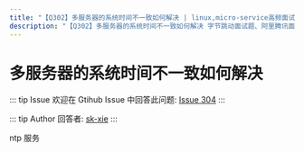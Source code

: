 ```yaml
---
title: "【Q302】多服务器的系统时间不一致如何解决 | linux,micro-service高频面试题"
description: "【Q302】多服务器的系统时间不一致如何解决 字节跳动面试题、阿里腾讯面试题、美团小米面试题。"
---
```


# 多服务器的系统时间不一致如何解决

::: tip Issue
欢迎在 Gtihub Issue 中回答此问题: [Issue 304](https://github.com/shfshanyue/Daily-Question/issues/304)
:::

::: tip Author
回答者: [sk-xie](https://github.com/sk-xie)
:::

ntp 服务
